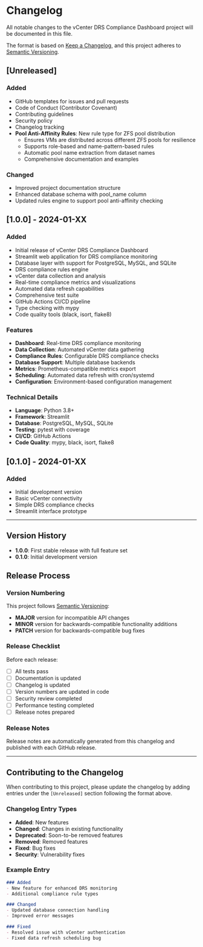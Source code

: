 # Changelog

All notable changes to the vCenter DRS Compliance Dashboard project will be documented in this file.

The format is based on [Keep a Changelog](https://keepachangelog.com/en/1.0.0/),
and this project adheres to [Semantic Versioning](https://semver.org/spec/v2.0.0.html).

## [Unreleased]

### Added
- GitHub templates for issues and pull requests
- Code of Conduct (Contributor Covenant)
- Contributing guidelines
- Security policy
- Changelog tracking
- **Pool Anti-Affinity Rules**: New rule type for ZFS pool distribution
  - Ensures VMs are distributed across different ZFS pools for resilience
  - Supports role-based and name-pattern-based rules
  - Automatic pool name extraction from dataset names
  - Comprehensive documentation and examples

### Changed
- Improved project documentation structure
- Enhanced database schema with pool_name column
- Updated rules engine to support pool anti-affinity checking

## [1.0.0] - 2024-01-XX

### Added
- Initial release of vCenter DRS Compliance Dashboard
- Streamlit web application for DRS compliance monitoring
- Database layer with support for PostgreSQL, MySQL, and SQLite
- DRS compliance rules engine
- vCenter data collection and analysis
- Real-time compliance metrics and visualizations
- Automated data refresh capabilities
- Comprehensive test suite
- GitHub Actions CI/CD pipeline
- Type checking with mypy
- Code quality tools (black, isort, flake8)

### Features
- **Dashboard**: Real-time DRS compliance monitoring
- **Data Collection**: Automated vCenter data gathering
- **Compliance Rules**: Configurable DRS compliance checks
- **Database Support**: Multiple database backends
- **Metrics**: Prometheus-compatible metrics export
- **Scheduling**: Automated data refresh with cron/systemd
- **Configuration**: Environment-based configuration management

### Technical Details
- **Language**: Python 3.8+
- **Framework**: Streamlit
- **Database**: PostgreSQL, MySQL, SQLite
- **Testing**: pytest with coverage
- **CI/CD**: GitHub Actions
- **Code Quality**: mypy, black, isort, flake8

## [0.1.0] - 2024-01-XX

### Added
- Initial development version
- Basic vCenter connectivity
- Simple DRS compliance checks
- Streamlit interface prototype

---

## Version History

- **1.0.0**: First stable release with full feature set
- **0.1.0**: Initial development version

## Release Process

### Version Numbering

This project follows [Semantic Versioning](https://semver.org/):

- **MAJOR** version for incompatible API changes
- **MINOR** version for backwards-compatible functionality additions
- **PATCH** version for backwards-compatible bug fixes

### Release Checklist

Before each release:

- [ ] All tests pass
- [ ] Documentation is updated
- [ ] Changelog is updated
- [ ] Version numbers are updated in code
- [ ] Security review completed
- [ ] Performance testing completed
- [ ] Release notes prepared

### Release Notes

Release notes are automatically generated from this changelog and published with each GitHub release.

---

## Contributing to the Changelog

When contributing to this project, please update the changelog by adding entries under the `[Unreleased]` section following the format above.

### Changelog Entry Types

- **Added**: New features
- **Changed**: Changes in existing functionality
- **Deprecated**: Soon-to-be removed features
- **Removed**: Removed features
- **Fixed**: Bug fixes
- **Security**: Vulnerability fixes

### Example Entry

```markdown
### Added
- New feature for enhanced DRS monitoring
- Additional compliance rule types

### Changed
- Updated database connection handling
- Improved error messages

### Fixed
- Resolved issue with vCenter authentication
- Fixed data refresh scheduling bug
``` 